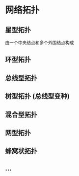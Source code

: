 # 网络拓扑

## 星型拓扑

由一个中央结点和多个外围结点构成

## 环型拓扑

## 总线型拓扑

## 树型拓扑 (总线型变种)

## 混合型拓扑

## 网型拓扑

## 蜂窝状拓扑

## ...